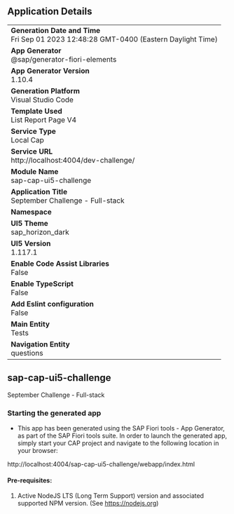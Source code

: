 ## Application Details
|               |
| ------------- |
|**Generation Date and Time**<br>Fri Sep 01 2023 12:48:28 GMT-0400 (Eastern Daylight Time)|
|**App Generator**<br>@sap/generator-fiori-elements|
|**App Generator Version**<br>1.10.4|
|**Generation Platform**<br>Visual Studio Code|
|**Template Used**<br>List Report Page V4|
|**Service Type**<br>Local Cap|
|**Service URL**<br>http://localhost:4004/dev-challenge/
|**Module Name**<br>sap-cap-ui5-challenge|
|**Application Title**<br>September Challenge - Full-stack|
|**Namespace**<br>|
|**UI5 Theme**<br>sap_horizon_dark|
|**UI5 Version**<br>1.117.1|
|**Enable Code Assist Libraries**<br>False|
|**Enable TypeScript**<br>False|
|**Add Eslint configuration**<br>False|
|**Main Entity**<br>Tests|
|**Navigation Entity**<br>questions|

## sap-cap-ui5-challenge

September Challenge - Full-stack

### Starting the generated app

-   This app has been generated using the SAP Fiori tools - App Generator, as part of the SAP Fiori tools suite.  In order to launch the generated app, simply start your CAP project and navigate to the following location in your browser:

http://localhost:4004/sap-cap-ui5-challenge/webapp/index.html

#### Pre-requisites:

1. Active NodeJS LTS (Long Term Support) version and associated supported NPM version.  (See https://nodejs.org)


